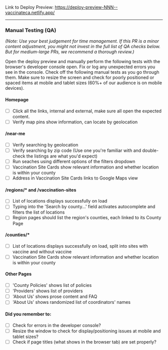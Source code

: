 <!--
	Replace this comment with a description of the change(s) being made.
	Screenshots are especially useful if you want to show how the site is changing.
	If relevant, try to reference Issue IDs that this PR resolves.
-->

<!--
	Replace the NNN in the URL below with the ID of this Pull Request.
	That's the URL where Netlify will automatically deploy a staging build.
-->
Link to Deploy Preview: https://deploy-preview-NNN--vaccinateca.netlify.app/

---

### Manual Testing (QA)

_(Note: Use your best judgement for time management. If this PR is a minor content adjustment, you might not invest in the full list of QA checks below. But for medium-large PRs, we recommend a thorough review.)_

Open the deploy preview and manually perform the following tests with the browser's developer console open. Fix or log any unexpected errors you see in the console. Check off the following manual tests as you go through them. Make sure to resize the screen and check for poorly positioned or spaced items at mobile and tablet sizes (60%+ of our audience is on mobile devices).

#### Homepage
- [ ] Click all the links, internal and external, make sure all open the expected content.
- [ ] Verify map pins show information, can locate by geolocation

#### /near-me
- [ ] Verify searching by geolocation
- [ ] Verify searching by zip code (Use one you're familiar with and double-check the listings are what you'd expect)
- [ ] Run seaches using different options of the filters dropdown
- [ ] Vaccination Site Cards show relevant information and whether location is within your county
- [ ] Address in Vaccination Site Cards links to Google Maps view

#### /regions/* and /vaccination-sites
- [ ] List of locations displays successfully on load
- [ ] Typing into the 'Search by county...' field activates autocomplete and filters the list of locations
- [ ] Region pages should list the region's counties, each linked to its County Page

#### /counties/*
- [ ] List of locations displays successfully on load, split into sites with vaccine and without vaccine
- [ ] Vaccination Site Cards show relevant information and whether location is within your county

#### Other Pages
- [ ] 'County Policies' shows list of policies
- [ ] 'Providers' shows list of providers
- [ ] 'About Us' shows prose content and FAQ
- [ ] 'About Us' shows randomized list of coordinators' names

#### Did you remember to:
- [ ] Check for errors in the developer console?
- [ ] Resize the window to check for display/positioning issues at mobile and tablet sizes?
- [ ] Check if page titles (what shows in the browser tab) are set properly?
